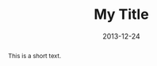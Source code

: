---
title: My Title
layout: layout.html
type: my_type
date: 2013-12-24
abstract: This is a short text.
keywords: Keyword 1, Keyword 2, Keyword 3
---
